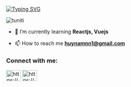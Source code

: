 <a href="https://git.io/typing-svg"><img src="https://readme-typing-svg.demolab.com?font=Fira+Code&pause=1000&center=sai&vCenter=sai&multiline=true&repeat=%C4%90%C3%9ANG+V%E1%BA%ACY&width=435&height=60&lines=Hi+%F0%9F%91%8B%2C+I'm+Nam;A+passionate+frontend+developer" alt="Typing SVG" /></a>
<p align="left"> <img src="https://komarev.com/ghpvc/?username=tuniti&label=Profile%20views&color=0e75b6&style=flat" alt="tuniti" /> </p>

- 🌱 I’m currently learning **Reactjs, Vuejs**

- 📫 How to reach me **huynamnn1@gmail.com**

<h3 align="left">Connect with me:</h3>
<p align="left">
<a href="https://www.facebook.com/wy.ket.29" target="blank"><img align="center" src="https://raw.githubusercontent.com/rahuldkjain/github-profile-readme-generator/master/src/images/icons/Social/facebook.svg" alt="https://www.facebook.com/wy.ket.29" height="30" width="40" /></a>
<a href="https://www.instagram.com/namhyy29/" target="blank"><img align="center" src="https://raw.githubusercontent.com/rahuldkjain/github-profile-readme-generator/master/src/images/icons/Social/instagram.svg" alt="https://www.instagram.com/namhyy29/" height="30" width="40" /></a>
</p>
